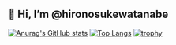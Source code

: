 ## 👋 Hi, I’m @hironosukewatanabe
[![Anurag's GitHub stats](https://github-readme-stats.vercel.app/api?username=hironosukewatanabe)](https://github.com/anuraghazra/github-readme-stats)
[![Top Langs](https://github-readme-stats.vercel.app/api/top-langs/?username=hironosukewatanabe)](https://github.com/hironosukewatanabe/github-readme-stats)
[![trophy](https://github-profile-trophy.vercel.app/?username=hironosukewatanabe&theme=onedark)](https://github.com/hironosukewatanabe/github-profile-trophy)

<!---
hironosukewatanabe/hironosukewatanabe is a ✨ special ✨ repository because its `README.md` (this file) appears on your GitHub profile.
You can click the Preview link to take a look at your changes.
--->
